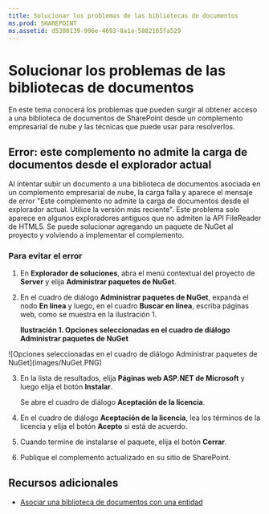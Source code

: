 ```yaml
---
title: Solucionar los problemas de las bibliotecas de documentos
ms.prod: SHAREPOINT
ms.assetid: d5380139-996e-4693-8a1a-5882165fa529
---
```



# Solucionar los problemas de las bibliotecas de documentos
En este tema conocerá los problemas que pueden surgir al obtener acceso a una biblioteca de documentos de SharePoint desde un complemento empresarial de nube y las técnicas que puede usar para resolverlos.

  
    
    


## Error: este complemento no admite la carga de documentos desde el explorador actual

Al intentar subir un documento a una biblioteca de documentos asociada en un complemento empresarial de nube, la carga falla y aparece el mensaje de error "Este complemento no admite la carga de documentos desde el explorador actual. Utilice la versión más reciente". Este problema solo aparece en algunos exploradores antiguos que no admiten la API FileReader de HTML5. Se puede solucionar agregando un paquete de NuGet al proyecto y volviendo a implementar el complemento.
  
    
    

### Para evitar el error


1. En **Explorador de soluciones**, abra el menú contextual del proyecto de **Server** y elija **Administrar paquetes de NuGet**.
    
  
2. En el cuadro de diálogo **Administrar paquetes de NuGet**, expanda el nodo **En línea** y luego, en el cuadro **Buscar en línea**, escriba páginas web, como se muestra en la ilustración 1.
    
   **Ilustración 1. Opciones seleccionadas en el cuadro de diálogo Administrar paquetes de NuGet**

  

!\[Opciones seleccionadas en el cuadro de diálogo Administrar paquetes de NuGet](images/NuGet.PNG)
  

  

  
3. En la lista de resultados, elija **Páginas web ASP.NET de Microsoft** y luego elija el botón **Instalar**.
    
    Se abre el cuadro de diálogo **Aceptación de la licencia**.
    
  
4. En el cuadro de diálogo **Aceptación de la licencia**, lea los términos de la licencia y elija el botón **Acepto** si está de acuerdo.
    
  
5. Cuando termine de instalarse el paquete, elija el botón **Cerrar**.
    
  
6. Publique el complemento actualizado en su sitio de SharePoint.
    
  

## Recursos adicionales
<a name="bk_addresources"> </a>


-  [Asociar una biblioteca de documentos con una entidad](associate-a-document-library-with-an-entity.md)
    
  

